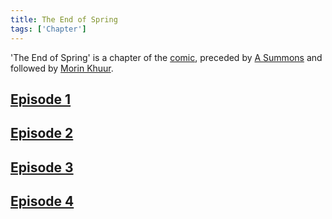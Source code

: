 ```yaml
---
title: The End of Spring
tags: ['Chapter']
---
```

'The End of Spring' is a chapter of the [comic](/_wiki/index.md), preceded by [A Summons](/_wiki/a-summons.md) and followed by [Morin Khuur](/_wiki/morin-khuur.md).

## [Episode 1](https://tapas.io/episode/2376513)

## [Episode 2](https://tapas.io/episode/2376514)

## [Episode 3](https://tapas.io/episode/2376516)

## [Episode 4](https://tapas.io/episode/2378451)


